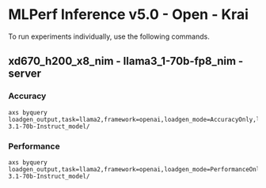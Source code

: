 
# MLPerf Inference v5.0 - Open - Krai

To run experiments individually, use the following commands.

## xd670_h200_x8_nim - llama3_1-70b-fp8_nim - server

### Accuracy  

```
axs byquery loadgen_output,task=llama2,framework=openai,loadgen_mode=AccuracyOnly,loadgen_scenario=Server,loadgen_dataset_size=24576,loadgen_buffer_size=24576,num_openai_workers=16,num_loadgen_workers=1,tp=1,pp=1,dp=8,num_gpus=8,quantization=fp8,max_num_seqs=700,max_seq_len_to_capture=1024,max_num_batched_tokens=8192,gpu_memory_utilization=0.95,loadgen_target_qps=80,openai_client_max_retries=0,openai_max_connections=800,openai_max_keepalive_connections=800,openai_retry_delay_ms=2000,model_path=/nas/users/e63605/work_collection/downloaded_Llama-3.1-70b-Instruct_model/
```

### Performance 

```
axs byquery loadgen_output,task=llama2,framework=openai,loadgen_mode=PerformanceOnly,loadgen_scenario=Server,loadgen_dataset_size=24576,loadgen_buffer_size=24576,num_openai_workers=32,num_loadgen_workers=1,tp=1,pp=1,dp=8,num_gpus=8,quantization=fp8,max_num_seqs=700,max_seq_len_to_capture=1024,max_num_batched_tokens=8192,gpu_memory_utilization=0.95,loadgen_target_qps=90,openai_client_max_retries=0,openai_max_connections=800,openai_max_keepalive_connections=800,openai_retry_delay_ms=2000,model_path=/nas/users/e63605/work_collection/downloaded_Llama-3.1-70b-Instruct_model/
```

